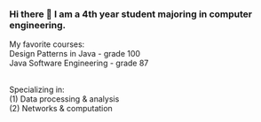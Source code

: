 ### Hi there 👋 I am a 4th year student majoring in computer engineering.
My favorite courses:  <br>
Design Patterns in Java - grade 100 <br> 
Java Software Engineering - grade 87 <br> <br>

Specializing in: <br>
(1) Data processing & analysis <br>
(2) Networks & computation <br>

<!--
**ShaielVistuch/ShaielVistuch** is a ✨ _special_ ✨ repository because its `README.md` (this file) appears on your GitHub profile.

Here are some ideas to get you started:

- 🔭 I’m currently working on ...
- 🌱 I’m currently learning ...
- 👯 I’m looking to collaborate on ...
- 🤔 I’m looking for help with ...
- 💬 Ask me about ...
- 📫 How to reach me: ...
- 😄 Pronouns: ...
- ⚡ Fun fact: ...
-->
